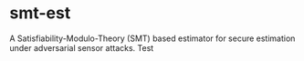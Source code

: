 smt-est
=======

A Satisfiability-Modulo-Theory (SMT) based estimator for secure estimation under adversarial sensor attacks.
Test